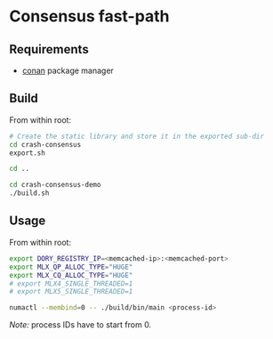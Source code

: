 # Consensus fast-path

## Requirements

- [conan](https://conan.io/) package manager

## Build

From within root:

```sh
# Create the static library and store it in the exported sub-dir
cd crash-consensus
export.sh

cd ..

cd crash-consensus-demo
./build.sh
```

## Usage

From within root:

```sh
export DORY_REGISTRY_IP=<memcached-ip>:<memcached-port>
export MLX_QP_ALLOC_TYPE="HUGE"
export MLX_CQ_ALLOC_TYPE="HUGE"
# export MLX4_SINGLE_THREADED=1
# export MLX5_SINGLE_THREADED=1

numactl --membind=0 -- ./build/bin/main <process-id>
```

_Note:_ process IDs have to start from 0.

